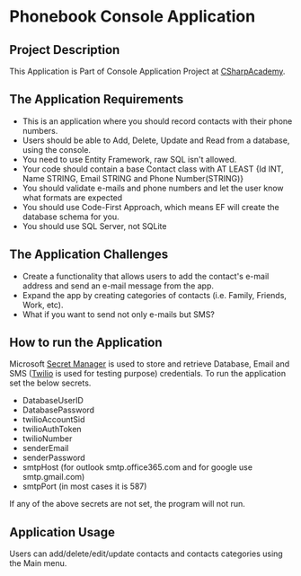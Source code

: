 # Phonebook Console Application

## Project Description

This Application is Part of Console Application Project
at [CSharpAcademy](https://thecsharpacademy.com/project/15/drinks).

## The Application Requirements

* This is an application where you should record contacts
with their phone numbers.
* Users should be able to Add, Delete, Update and Read from a
database, using the console.
* You need to use Entity Framework, raw SQL isn't allowed.
* Your code should contain a base Contact class with AT LEAST
{Id INT, Name STRING, Email STRING and Phone Number(STRING)}
* You should validate e-mails and phone numbers and let the
user know what formats are expected
* You should use Code-First Approach, which means EF will
create the database schema for you.
* You should use SQL Server, not SQLite

## The Application Challenges

* Create a functionality that allows users to add the contact's e-mail
address and send an e-mail message from the app.
* Expand the app by creating categories of contacts (i.e. Family,
Friends, Work, etc).
* What if you want to send not only e-mails but SMS?

## How to run the Application

Microsoft [Secret Manager](https://learn.microsoft.com/en-us/aspnet/core/security/app-secrets?view=aspnetcore-8.0&tabs=windows) is used to store
and retrieve Database, Email and SMS ([Twilio](https://www.twilio.com/en-us) is used for testing purpose) credentials.
To run the application set the below secrets.

* DatabaseUserID
* DatabasePassword
* twilioAccountSid
* twilioAuthToken
* twilioNumber
* senderEmail
* senderPassword
* smtpHost (for outlook smtp.office365.com
and for google use smtp.gmail.com)
* smtpPort (in most cases it is 587)

If any of the above secrets are not set, the program will not run.

## Application Usage

Users can add/delete/edit/update contacts and contacts categories using the Main menu.
